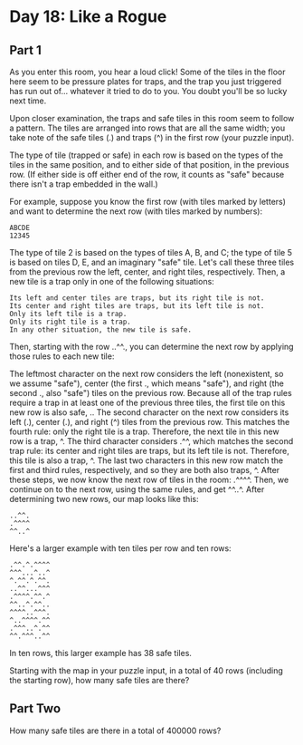 # Day 18: Like a Rogue

## Part 1

As you enter this room, you hear a loud click! Some of the tiles in the floor here seem to be pressure plates for traps, and the trap you just triggered has run out of... whatever it tried to do to you. You doubt you'll be so lucky next time.

Upon closer examination, the traps and safe tiles in this room seem to follow a pattern. The tiles are arranged into rows that are all the same width; you take note of the safe tiles (.) and traps (^) in the first row (your puzzle input).

The type of tile (trapped or safe) in each row is based on the types of the tiles in the same position, and to either side of that position, in the previous row. (If either side is off either end of the row, it counts as "safe" because there isn't a trap embedded in the wall.)

For example, suppose you know the first row (with tiles marked by letters) and want to determine the next row (with tiles marked by numbers):

```
ABCDE
12345
```

The type of tile 2 is based on the types of tiles A, B, and C; the type of tile 5 is based on tiles D, E, and an imaginary "safe" tile. Let's call these three tiles from the previous row the left, center, and right tiles, respectively. Then, a new tile is a trap only in one of the following situations:

```
Its left and center tiles are traps, but its right tile is not.
Its center and right tiles are traps, but its left tile is not.
Only its left tile is a trap.
Only its right tile is a trap.
In any other situation, the new tile is safe.
```

Then, starting with the row ..^^., you can determine the next row by applying those rules to each new tile:

The leftmost character on the next row considers the left (nonexistent, so we assume "safe"), center (the first ., which means "safe"), and right (the second ., also "safe") tiles on the previous row. Because all of the trap rules require a trap in at least one of the previous three tiles, the first tile on this new row is also safe, ..
The second character on the next row considers its left (.), center (.), and right (^) tiles from the previous row. This matches the fourth rule: only the right tile is a trap. Therefore, the next tile in this new row is a trap, ^.
The third character considers .^^, which matches the second trap rule: its center and right tiles are traps, but its left tile is not. Therefore, this tile is also a trap, ^.
The last two characters in this new row match the first and third rules, respectively, and so they are both also traps, ^.
After these steps, we now know the next row of tiles in the room: .^^^^. Then, we continue on to the next row, using the same rules, and get ^^..^. After determining two new rows, our map looks like this:

```
..^^.
.^^^^
^^..^
```

Here's a larger example with ten tiles per row and ten rows:

```
.^^.^.^^^^
^^^...^..^
^.^^.^.^^.
..^^...^^^
.^^^^.^^.^
^^..^.^^..
^^^^..^^^.
^..^^^^.^^
.^^^..^.^^
^^.^^^..^^
```

In ten rows, this larger example has 38 safe tiles.

Starting with the map in your puzzle input, in a total of 40 rows (including the starting row), how many safe tiles are there?

## Part Two

How many safe tiles are there in a total of 400000 rows?

